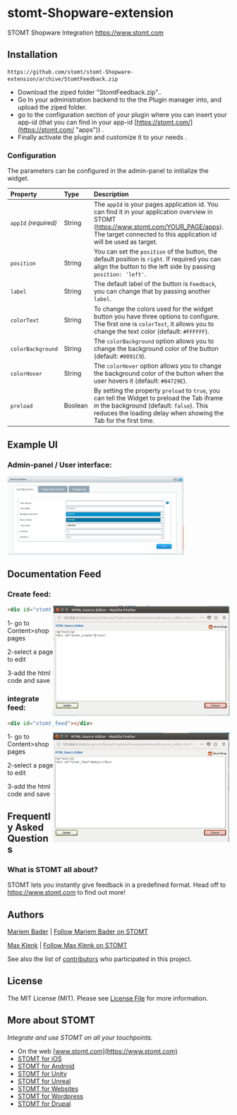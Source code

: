 # stomt-Shopware-extension
STOMT Shopware Integration https://www.stomt.com


## Installation


    https://github.com/stomt/stomt-Shopware-extension/archive/StomtFeedback.zip

- Download the ziped folder "StomtFeedback.zip"..
- Go In your administration backend to the the Plugin manager into, and upload the ziped folder.
- go to the configuration section of your plugin where you can insert your app-id (that you can find in your app-id [https://stomt.com/](https://stomt.com/ "apps")) .
- Finally activate the plugin and customize it to your needs .



### Configuration

The parameters can be configured in the admin-panel to initialize the widget.

| Property | Type | Description |
| :--- | :--- | :--- |
| `appId` _(required)_ | String | The `appId` is your pages application id. You can find it in your application overview in STOMT (https://www.stomt.com/YOUR_PAGE/apps). The target connected to this application id will be used as target. |
| `position` | String | You can set the `position` of the button, the default position is `right`. If required you can align the button to the left side by passing `position: 'left'`. |
| `label` | String | The default label of the button is `Feedback`, you can change that by passing another `label`. |
| `colorText` | String | To change the colors used for the widget button you have three options to configure. The first one is `colorText`, it allows you to change the text color (default: `#FFFFFF`). |
| `colorBackground` | String | The `colorBackground` option allows you to change the background color of the button (default: `#0091C9`). |
| `colorHover` | String | The `colorHover` option allows you to change the background color of the button when the user hovers it (default: `#04729E`). |
| `preload` | Boolean | By setting the property `preload` to `true`, you can tell the Widget to preload the Tab iframe in the background (default: `false`). This reduces the loading delay when showing the Tab for the first time. |


## Example UI

### Admin-panel / User interface:

<img alt="Easy Integration" width="400" src="assets/panel.PNG"/>


## Documentation Feed
### Create feed:
<img alt="Easy Integration" align="right" width="400" src="assets/create_feed.PNG"/>

```html
<div id="stomt_create"></div>
```
1- go to Content>shop pages

2-select a page to edit

3-add the html code and save




### integrate feed:




```html
<div id="stomt_feed"></div>
```


<img alt="Easy Integration" align="right" width="400" src="assets/integrate_feed.PNG"/>
1- go to Content>shop pages

2-select a page to edit

3-add the html code and save

## Frequently Asked Questions

### What is STOMT all about?

STOMT lets you instantly give feedback in a predefined format. Head off to https://www.stomt.com to find out more!


## Authors

[Mariem Bader](https://github.com/mariembader123) | [Follow Mariem Bader on STOMT](https://www.stomt.com/mariem-bader)

[Max Klenk](https://github.com/maxklenk) | [Follow Max Klenk on STOMT](https://www.stomt.com/max-klenk)

See also the list of [contributors](https://github.com/stomt/stomt-joomla-extension/contributors) who participated in this project.

## License

The MIT License (MIT). Please see [License File](LICENSE) for more information.

## More about STOMT

*Integrate and use STOMT on all your touchpoints.*

* On the web [www.stomt.com](https://www.stomt.com)
* [STOMT for iOS](http://stomt.co/ios)
* [STOMT for Android](http://stomt.co/android)
* [STOMT for Unity](http://stomt.co/unity)
* [STOMT for Unreal](http://stomt.co/unreal)
* [STOMT for Websites](http://stomt.co/web)
* [STOMT for Wordpress](http://stomt.co/wordpress)
* [STOMT for Drupal](http://stomt.co/drupal)

